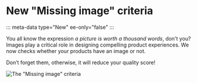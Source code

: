 # New "Missing image" criteria
::: meta-data type="New" ee-only="false"
:::

You all know the expression _a picture is worth a thousand words_, don't you? Images play a critical role in designing compelling product experiences. We now checks whether your products have an image or not. 

Don’t forget them, otherwise, it will reduce your quality score!

![The "Missing image" criteria](../img/missing-image-criteria.png)
